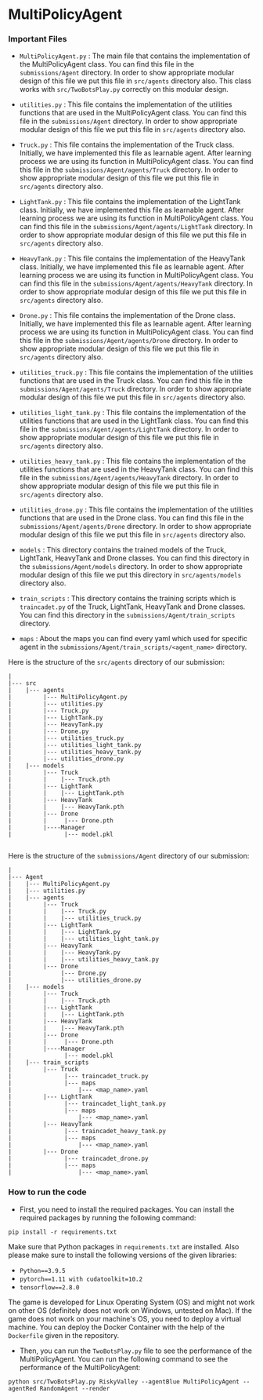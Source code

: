 # MultiPolicyAgent

### Important Files 
- `MultiPolicyAgent.py` : The main file that contains the implementation of the MultiPolicyAgent class. You can find this file in the `submissions/Agent` directory. In order to show appropriate modular design of this file we put this file in `src/agents` directory also. This class works with `src/TwoBotsPlay.py` correctly on this modular design. 

- `utilities.py` : This file contains the implementation of the utilities functions that are used in the MultiPolicyAgent class. You can find this file in the `submissions/Agent` directory. In order to show appropriate modular design of this file we put this file in `src/agents` directory also.

- `Truck.py` : This file contains the implementation of the Truck class. Initially, we have implemented this file as learnable agent. After learning process we are using its function in MultiPolicyAgent class. You can find this file in the `submissions/Agent/agents/Truck` directory. In order to show appropriate modular design of this file we put this file in `src/agents` directory also.

- `LightTank.py` : This file contains the implementation of the LightTank class. Initially, we have implemented this file as learnable agent. After learning process we are using its function in MultiPolicyAgent class. You can find this file in the `submissions/Agent/agents/LightTank` directory. In order to show appropriate modular design of this file we put this file in `src/agents` directory also.

- `HeavyTank.py` : This file contains the implementation of the HeavyTank class. Initially, we have implemented this file as learnable agent. After learning process we are using its function in MultiPolicyAgent class. You can find this file in the `submissions/Agent/agents/HeavyTank` directory. In order to show appropriate modular design of this file we put this file in `src/agents` directory also.

- `Drone.py` : This file contains the implementation of the Drone class. Initially, we have implemented this file as learnable agent. After learning process we are using its function in MultiPolicyAgent class. You can find this file in the `submissions/Agent/agents/Drone` directory. In order to show appropriate modular design of this file we put this file in `src/agents` directory also.

- `utilities_truck.py` : This file contains the implementation of the utilities functions that are used in the Truck class. You can find this file in the `submissions/Agent/agents/Truck` directory. In order to show appropriate modular design of this file we put this file in `src/agents` directory also.

- `utilities_light_tank.py` : This file contains the implementation of the utilities functions that are used in the LightTank class. You can find this file in the `submissions/Agent/agents/LightTank` directory. In order to show appropriate modular design of this file we put this file in `src/agents` directory also.

- `utilities_heavy_tank.py` : This file contains the implementation of the utilities functions that are used in the HeavyTank class. You can find this file in the `submissions/Agent/agents/HeavyTank` directory. In order to show appropriate modular design of this file we put this file in `src/agents` directory also.

- `utilities_drone.py` : This file contains the implementation of the utilities functions that are used in the Drone class. You can find this file in the `submissions/Agent/agents/Drone` directory. In order to show appropriate modular design of this file we put this file in `src/agents` directory also.

- `models` : This directory contains the trained models of the Truck, LightTank, HeavyTank and Drone classes. You can find this directory in the `submissions/Agent/models` directory. In order to show appropriate modular design of this file we put this directory in `src/agents/models` directory also.

- `train_scripts` : This directory contains the training scripts which is `traincadet.py` of the Truck, LightTank, HeavyTank and Drone classes. You can find this directory in the `submissions/Agent/train_scripts` directory.

- `maps` : About the maps you can find every yaml which used for specific agent in the `submissions/Agent/train_scripts/<agent_name>` directory. 

Here is the structure of the `src/agents` directory of our submission:
```
|
|--- src
|    |--- agents
|         |--- MultiPolicyAgent.py
|         |--- utilities.py
|         |--- Truck.py
|         |--- LightTank.py
|         |--- HeavyTank.py
|         |--- Drone.py
|         |--- utilities_truck.py
|         |--- utilities_light_tank.py
|         |--- utilities_heavy_tank.py
|         |--- utilities_drone.py
|    |--- models
|         |--- Truck
|         |    |--- Truck.pth
|         |--- LightTank
|         |    |--- LightTank.pth
|         |--- HeavyTank
|         |    |--- HeavyTank.pth
|         |--- Drone
|         |     |--- Drone.pth
|         |----Manager
|               |--- model.pkl


```

Here is the structure of the `submissions/Agent` directory of our submission:
```
|
|--- Agent
|    |--- MultiPolicyAgent.py
|    |--- utilities.py
|    |--- agents
|         |--- Truck
|         |    |--- Truck.py
|         |    |--- utilities_truck.py
|         |--- LightTank
|         |    |--- LightTank.py
|         |    |--- utilities_light_tank.py
|         |--- HeavyTank
|         |    |--- HeavyTank.py
|         |    |--- utilities_heavy_tank.py
|         |--- Drone
|              |--- Drone.py
|              |--- utilities_drone.py
|    |--- models
|         |--- Truck
|         |    |--- Truck.pth
|         |--- LightTank
|         |    |--- LightTank.pth
|         |--- HeavyTank
|         |    |--- HeavyTank.pth
|         |--- Drone
|         |     |--- Drone.pth
|         |----Manager
|               |--- model.pkl
|    |--- train_scripts
|         |--- Truck
|               |--- traincadet_truck.py
|               |--- maps
|                   |--- <map_name>.yaml
|         |--- LightTank
|               |--- traincadet_light_tank.py
|               |--- maps
|                   |--- <map_name>.yaml
|         |--- HeavyTank
|               |--- traincadet_heavy_tank.py
|               |--- maps
|                   |--- <map_name>.yaml
|         |--- Drone
|               |--- traincadet_drone.py
|               |--- maps
|                   |--- <map_name>.yaml
```


### How to run the code

- First, you need to install the required packages. You can install the required packages by running the following command:
```
pip install -r requirements.txt
```
Make sure that Python packages in `requirements.txt` are installed. Also please make sure to install the following versions of the given libraries:

- `Python==3.9.5`
- `pytorch==1.11 with cudatoolkit=10.2`
- `tensorflow==2.8.0`

The game is developed for Linux Operating System (OS) and might not work on other OS (definitely does not work on Windows, untested on Mac). If the game does not work on your machine's OS, you need to deploy a virtual machine. You can deploy the Docker Container with the help of the `Dockerfile` given in the repository.

- Then, you can run the `TwoBotsPlay.py` file to see the performance of the MultiPolicyAgent. You can run the following command to see the performance of the MultiPolicyAgent:
```
python src/TwoBotsPlay.py RiskyValley --agentBlue MultiPolicyAgent --agentRed RandomAgent --render
```

